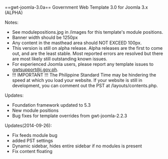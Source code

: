 ==gwt-joomla-3.0a==
Government Web Template 3.0 for Joomla 3.x (ALPHA)

Notes:
* See modulepositions.jpg in /images for this template's module positions.
* Banner width should be 1250px
* Any content in the masthead area should NOT EXCEED 100px.
* This version is still on alpha release. Alpha releases are the first to come out, and are the least stable. Most reported errors are resolved but there are most likely still outstanding known issues.
* For experienced Joomla users, please report any template issues to gwtsupport@i.gov.ph.
* !!! IMPORTANT !!! The Philippine Standard Time may be hindering the speed at which you load your website. If your website is still in development, you can comment out the PST at /layouts/contents.php.

Updates:
* Foundation framework updated to 5.3
* New module positions
* Bug fixes for template overrides from gwt-joomla-2.2.3

Updates(2014-09-26):
* Fix feeds module bug
* added PST settings
* Dynamic sidebar, hides entire sidebar if no modules is present
* Fix content floating
